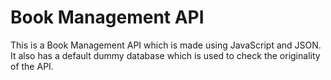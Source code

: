# Book Management API
This is a Book Management API which is made using JavaScript and JSON. It also has a default dummy database which is used to check the originality of the API.
